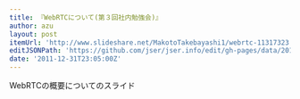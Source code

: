 ```yaml
---
title: 『WebRTCについて(第３回社内勉強会)』
author: azu
layout: post
itemUrl: 'http://www.slideshare.net/MakotoTakebayashi1/webrtc-11317323'
editJSONPath: 'https://github.com/jser/jser.info/edit/gh-pages/data/2011/12/index.json'
date: '2011-12-31T23:05:00Z'
---
```

WebRTCの概要についてのスライド
